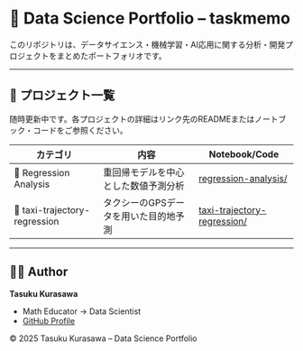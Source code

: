 # 🎯 Data Science Portfolio – taskmemo

このリポジトリは、データサイエンス・機械学習・AI応用に関する分析・開発プロジェクトをまとめたポートフォリオです。

---

## 📂 プロジェクト一覧
随時更新中です。各プロジェクトの詳細はリンク先のREADMEまたはノートブック・コードをご参照ください。

| カテゴリ | 内容 | Notebook/Code |
|-----------|------|----------------|
| 🧮 Regression Analysis | 重回帰モデルを中心とした数値予測分析 | [regression-analysis/](./regression-analysis/README.md) |
| 🚗 taxi-trajectory-regression | タクシーのGPSデータを用いた目的地予測 | [taxi-trajectory-regression/](./taxi-trajectory-regression/README.md) |


---

## 🧑‍💻 Author
**Tasuku Kurasawa**  
- Math Educator → Data Scientist  
- [GitHub Profile](https://github.com/taskmemo)

© 2025 Tasuku Kurasawa – Data Science Portfolio